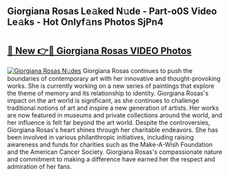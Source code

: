 ## Giorgiana Rosas Le𝚊ked N𝚞de - Part-o0S Video Le𝚊ks - Hot Onlyf𝚊ns Photos SjPn4

# <h2><a href="http://ac2938.deff.icu/?id=Giorgiana+Rosas">🔗 New 👉🔴 Giorgiana Rosas VIDEO Photos</a></h2>

[![Giorgiana Rosas N𝚞des](https://i.imgur.com/rIISA9y.gif)](http://ac2938.deff.icu/?id=Giorgiana+Rosas)
Giorgiana Rosas continues to push the boundaries of contemporary art with her innovative and thought-provoking works. She is currently working on a new series of paintings that explore the theme of memory and its relationship to identity. Giorgiana Rosas's impact on the art world is significant, as she continues to challenge traditional notions of art and inspire a new generation of artists. Her works are now featured in museums and private collections around the world, and her influence is felt far beyond the art world. Despite the controversies, Giorgiana Rosas's heart shines through her charitable endeavors. She has been involved in various philanthropic initiatives, including raising awareness and funds for charities such as the Make-A-Wish Foundation and the American Cancer Society. Giorgiana Rosas's compassionate nature and commitment to making a difference have earned her the respect and admiration of her fans.
